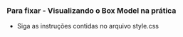 ### Para fixar - Visualizando o Box Model na prática

* Siga as instruções contidas no arquivo style.css 